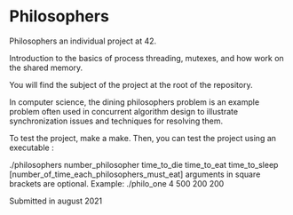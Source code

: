 # Philosophers

Philosophers an individual project at 42.

Introduction to the basics of process threading, mutexes, and how work on the shared memory.

You will find the subject of the project at the root of the repository.

In computer science, the dining philosophers problem is an example problem often used in concurrent algorithm design to illustrate synchronization issues and techniques for resolving them.

To test the project, make a make. Then, you can test the project using an executable : 

./philosophers number_philosopher time_to_die time_to_eat time_to_sleep [number_of_time_each_philosophers_must_eat] arguments in square brackets are optional.
Example: ./philo_one 4 500 200 200

Submitted in august 2021
